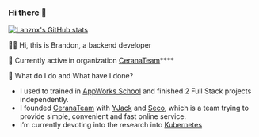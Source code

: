 ### Hi there 👋
[![Lanznx's GitHub stats](https://github-readme-stats.vercel.app/api?username=Lanznx)](https://github.com/anuraghazra/github-readme-stats)

👋🏾 Hi, this is Brandon, a backend developer

🌱 Currently active in organization [CeranaTeam](https://github.com/CeranaTeam)****

🔭 What do I do and What have I done?

- I used to trained in [AppWorks School](https://school.appworks.tw/) and finished 2 Full Stack projects independently.
- I founded [CeranaTeam](https://github.com/CeranaTeam) with [YJack](https://yjack0000.cerana.tech/) and [Seco](https://github.com/Seco1024), which is a team trying to provide simple, convenient and fast online service.
- I’m currently devoting into the research into [Kubernetes](https://kubernetes.io/)
